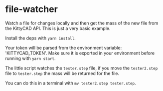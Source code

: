 # file-watcher

Watch a file for changes locally and then get the mass of the new file from the 
KittyCAD API. This is just a very basic example.

Install the deps with `yarn install`.

Your token will be parsed from the environment
variable: 'KITTYCAD_TOKEN'. Make sure it is exported in your environment before 
running with `yarn start`.

The little script watches the `tester.step` file, if you move the `tester2.step`
file to `tester.step` the mass will be returned for the file.

You can do this in a terminal with `mv tester2.step tester.step`.
